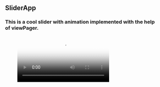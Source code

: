 ## SliderApp
### This is a cool slider with animation implemented with the help of viewPager.
<figure class="video_container">
  <video controls="true" allowfullscreen="true" poster="path/to/poster_image.png">
    <source src="https://user-images.githubusercontent.com/68162762/104161575-1b11d080-5419-11eb-9ee8-b6fcff4dd9a9.mp4" type="video/mp4">
  </video>
</figure>
